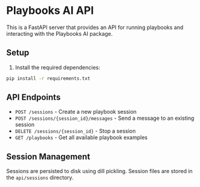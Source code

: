 # Playbooks AI API

This is a FastAPI server that provides an API for running playbooks and interacting with the Playbooks AI package.

## Setup

1. Install the required dependencies:

```bash
pip install -r requirements.txt
```

## API Endpoints

- `POST /sessions` - Create a new playbook session
- `POST /sessions/{session_id}/messages` - Send a message to an existing session
- `DELETE /sessions/{session_id}` - Stop a session
- `GET /playbooks` - Get all available playbook examples

## Session Management

Sessions are persisted to disk using dill pickling. Session files are stored in the `api/sessions` directory.
